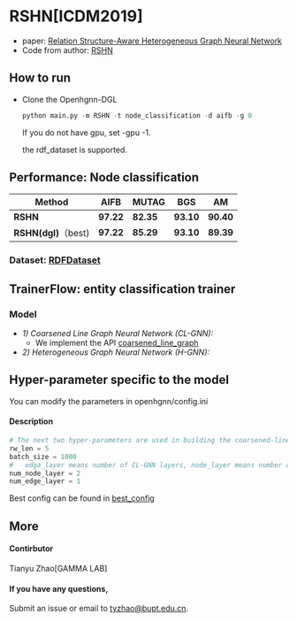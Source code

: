 # RSHN[ICDM2019]

-   paper: [Relation Structure-Aware Heterogeneous Graph Neural Network](https://ieeexplore.ieee.org/abstract/document/8970828)
-   Code from author: [RSHN](https://github.com/CheriseZhu/RSHN)

## How to run

- Clone the Openhgnn-DGL

  ```python
  python main.py -m RSHN -t node_classification -d aifb -g 0
  ```

  If you do not have gpu, set -gpu -1.

  the rdf_dataset is supported.

## Performance: Node classification

| Method               | AIFB      | MUTAG     | BGS       | AM        |
| -------------------- | --------- | --------- | --------- | --------- |
| **RSHN**             | **97.22** | **82.35** | **93.10** | **90.40** |
| **RSHN(dgl)**（best) | **97.22** | **85.29** | **93.10** | **89.39** |

### Dataset: [RDFDataset](../../dataset/#RDF_NodeCLassification)

## TrainerFlow: entity classification trainer

### Model

- *1) Coarsened Line Graph Neural Network (CL-GNN):*
  - We implement the API [coarsened_line_graph](../../sampler/RSHN_sampler.py)
- *2) Heterogeneous Graph Neural Network (H-GNN):*

## Hyper-parameter specific to the model

You can modify the parameters in openhgnn/config.ini

#### Description

```python
# The next two hyper-parameters are used in building the coarsened-line graph.
rw_len = 5
batch_size = 1000
#	edga_layer means number of CL-GNN layers, node_layer means number of H-GNN layers
num_node_layer = 2
num_edge_layer = 1
```

Best config can be found in [best_config](../../utils/best_config.py)

## More

#### Contirbutor

Tianyu Zhao[GAMMA LAB]

#### If you have any questions,

Submit an issue or email to [tyzhao@bupt.edu.cn](mailto:tyzhao@bupt.edu.cn).